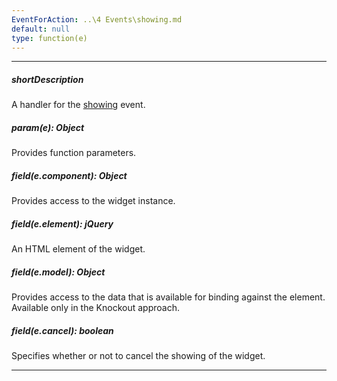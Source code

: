 ```yaml
---
EventForAction: ..\4 Events\showing.md
default: null
type: function(e)
---
```

---
##### shortDescription
A handler for the [showing](/api-reference/10%20UI%20Widgets/dxContextMenu/4%20Events/showing.md '/Documentation/ApiReference/UI_Widgets/dxContextMenu/Events/#showing') event.

##### param(e): Object
Provides function parameters.

##### field(e.component): Object
Provides access to the widget instance.

##### field(e.element): jQuery
An HTML element of the widget.

##### field(e.model): Object
Provides access to the data that is available for binding against the element. Available only in the Knockout approach.

##### field(e.cancel): boolean
Specifies whether or not to cancel the showing of the widget.

---
